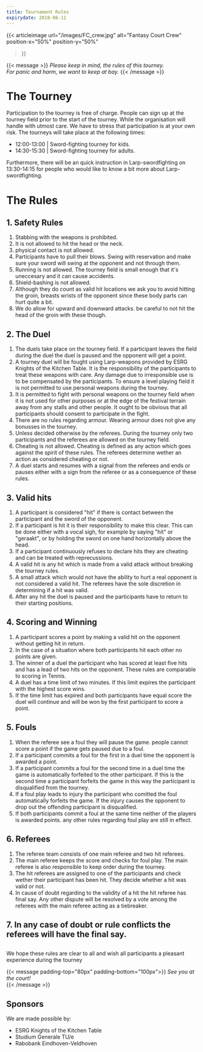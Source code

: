 ```yaml
---
title: Tournament Rules
expirydate: 2018-06-11
---
```


{{< articleimage
    url="/images/FC_crew.jpg"
    alt="Fantasy Court Crew"
    position-x="50%"
    position-y="50%"
>}}

{{< message >}}
  _Please keep in mind, the rules of this tourney._ \
  _For panic and harm, we want to keep at bay._
{{< /message >}}


 
# The Tourney
Participation to the tourney is free of charge. People can sign up at the tourney field prior to the start of the tourney. While the organisation will handle with utmost care. We have to stress that participation is at your own risk. The tourneys will take place at the following times:
* 12:00-13:00 | Sword-fighting tourney for kids.
* 14:30-15:30 | Sword-fighting tourney for adults.			   

Furthermore, there will be an quick instruction in Larp-swordfighting on 13:30-14:15 for people who would like to know a bit more about Larp-swordfighting.	    


# The Rules
## 1. Safety Rules
1. Stabbing with the weapons is prohibited.
1. It is not allowed to hit the head or the neck.
1. physical contact is not allowed.
1. Participants have to pull their blows. Swing with reservation and make sure your sword will swing at the opponent and not through them.
1. Running is not allowed. The tourney field is small enough that it's uneccesary and it can cause accidents.
1. Shield-bashing is not allowed.
1. Although they do count as valid hit locations we ask you to avoid hitting the groin, breasts wrists of the opponent since these body parts can hurt quite a bit.
1. We do allow for upward and downward attacks. be careful to not hit the head of the groin with these though.
 
## 2. The Duel
1. The duels take place on the tourney field. If a participant leaves the field during the duel the duel is paused and the opponent will get a point.
1. A tourney duel will be fought using Larp-weapons provided by ESRG Knights of the Kitchen Table. It is the responsibility of the participants to treat these weapons with care. Any damage due to irresponsible use is to be compensated by the participants. To ensure a level playing field it is not permitted to use personal weapons during the tourney.
1. It is permitted to fight with personal weapons on the tourney field when it is not used for other purposes or at the edge of the festival terrain away from any stalls and other people. It ought to be obvious that all participants should consent to participate in the fight.
1. There are no rules regarding armour. Wearing armour does not give any bonusses in the tourney.
1. Unless decided otherwise by the referees. During the tourney only two participants and the referees are allowed on the tourney field. 
1. Cheating is not allowed. Cheating is defined as any action which goes against the spirit of these rules. The referees determine wether an action as considered cheating or not.
1. A duel starts and resumes with a signal from the referees and ends or pauses either with a sign from the referee or as a consequence of these rules.
 
## 3. Valid hits
1. A participant is considered "hit" if there is contact between the participant and the sword of the opponent. 
1. If a participant is hit it is their responsibility to make this clear. This can be done either with a vocal sigh, for example by saying "hit" or "geraakt", or by holding the sword on one hand horizontally above the head.
1. If a participant continuously refuses to declare hits they are cheating and can be treated with reprecussions.
1. A valid hit is any hit which is made from a valid attack without breaking the tourney rules.
1. A small attack which would not have the ability to hurt a real opponent is not considered a valid hit. The referees have the sole discretion in determining if a hit was valid.
1. After any hit the duel is paused and the participants have to return to their starting positions.
 
## 4. Scoring and Winning
1. A participant scores a point by making a valid hit on the opponent without getting hit in return. 
1. In the case of a situation where both participants hit each other no points are given.
1. The winner of a duel the participant who has scored at least five hits and has a lead of two hits on the opponent. These rules are comparable to scoring in Tennis.
1. A duel has a time limit of two minutes. If this limit expires the participant with the highest score wins. 
1. If the time limit has expired and both participants have equal score the duel will continue and will be won by the first participant to score a point.
 
## 5. Fouls
1. When the referee see a foul they will pause the game. people cannot score a point if the game gets paused due to a foul.
1. If a participant commits a foul for the first in a duel time the opponent is awarded a point.
1. If a participant commits a foul for the second time in a duel time the game is automatically forfeited to the other participant. If this is the second time a participant forfeits the game in this way the participant is disqualified from the tourney. 
1. If a foul play leads to injury the participant who comitted the foul automatically forfeits the game. If the injury causes the opponent to drop out the offending participant is disqualified.
1. If both participants commit a foul at the same time neither of the players is awarded points. any other rules regarding foul play are still in effect.
 
## 6. Referees
1. The referee team consists of one main referee and two hit referees. 
1. The main referee keeps the score and checks for foul play. The main referee is also responsible to keep order during the tourney.
1. The hit referees are assigned to one of the participants and check wether their participant has been hit. They decide whether a hit was valid or not.
1. In cause of doubt regarding to the validity of a hit the hit referee has final say. Any other dispute will be resolved by a vote among the referees with the main referee acting as a tiebreaker. 
 
## 7. In any case of doubt or rule conflicts the referees will have the final say.
## 

We hope these rules are clear to all and wish all participants a pleasant experience during the tourney

{{< message padding-top="80px" padding-bottom="100px">}}
_See you at the court!_  
{{< /message >}}

## Sponsors
We are made possible by:
* ESRG Knights of the Kitchen Table
* Studium Generale TU/e
* Rabobank Eindhoven-Veldhoven
